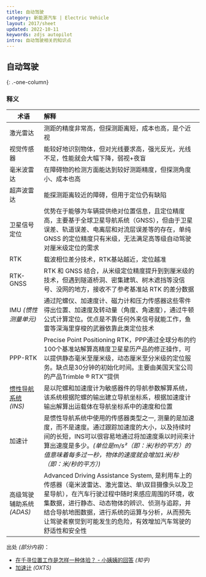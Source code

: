 ```yaml
---
title: 自动驾驶
category: 新能源汽车 | Electric Vehicle
layout: 2017/sheet
updated: 2022-10-11
keywords: zdjs autopilot
intro: 自动驾驶相关的知识点
---
```


## 自动驾驶
{: .-one-column}

### 释义

| 术语                      | 解释                                                                                                 |
| ------------------------ | :---------------------------------------------------------------------------------------------------- |
|激光雷达                   |测距的精度非常高，但探测距离短，成本也高，是个近视                                                         |
|视觉传感器                 |能较好地识别物体，但对光线要求高，强光反光，光线不足，性能就会大幅下降，弱视+夜盲                             |
|毫米波雷达                 |在障碍物的检测方面能达到较好测距精度，但探测角度小、成本也高                                                |
|超声波雷达                 |能探测距离较近的障碍，但用于定位仍有缺陷                                                                  |
|卫星信号定位               |优势在于能够为车辆提供绝对位置信息，且定位精度高，主要基于全球卫星导航系统（GNSS），但由于卫星误差、轨道误差、电离层和对流层误差等的存在，单纯 GNSS 的定位精度只有米级，无法满足高等级自动驾驶对厘米级定位的需求|
|RTK                       |载波相位差分技术，RTK基站越近，定位越准|
|RTK-GNSS                  |RTK 和 GNSS 结合，从米级定位精度提升到到厘米级的技术，但遇到隧道桥洞、密集建筑、树木遮挡等没信号、没网的地方，接收不了参考基准站 RTK 的差分数据                         |
|IMU _(惯性测量单元)_       |通过陀螺仪、加速度计、磁力计和压力传感器这些零件得出位置、加速度及转动量（角度、角速度），通过牛顿公式计算定位。优点是不靠任何外来信号就能工作，鱼雷等深海里穿梭的武器依靠此类定位技术|
|PPP-RTK                  |Precise Point Positioning RTK，PPP通过全球分布的约100个基准站解算高精度卫星星历产品的修正操作，可以提供静态毫米至厘米级，动态厘米至分米级的定位服务。缺点是30分钟的初始化时间。主要由美国天宝公司的产品Trimble ® RTX™提供|
|[惯性导航系统](accurate-positioning.md) _(INS)_ |是以陀螺和加速度计为敏感器件的导航参数解算系统，该系统根据陀螺的输出建立导航坐标系，根据加速度计输出解算出运载体在导航坐标系中的速度和位置| 
|加速计                     |是惯性导航系统中使用的传感器类型之一, 测量的是加速度，而不是速度。通过跟踪加速度的大小，以及持续时间的长短，INS可以很容易地通过将加速度乘以时间来计算出速度是多少。_(单位是m/s²（即：米/秒的平方）的值意味着每多过一秒，物体的速度就会增加1米/秒（即：米/秒的平方）)_|
|高级驾驶辅助系统 _(ADAS)_ |Advanced Driving Assistance System, 是利用车上的传感器（毫米波雷达、激光雷达、单\双目摄像头以及卫星导航），在汽车行驶过程中随时来感应周围的环境，收集数据，进行静态、动态物体的辨识、侦测与追踪，并结合导航地图数据，进行系统的运算与分析，从而预先让驾驶者察觉到可能发生的危险，有效增加汽车驾驶的舒适性和安全性|

出处 _(部分内容)_：
- [在千寻位置工作是怎样一种体验？ - 小姨姨的回答](https://www.zhihu.com/question/52596536/answer/2586442431) _(知乎)_
- [加速计](https://www.oxts.com/zh/accelerometers/) _(OXTS)_